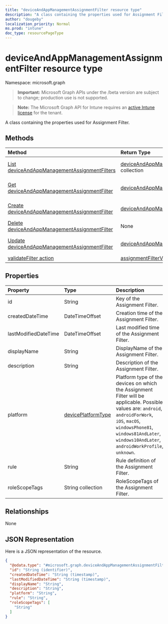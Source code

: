 ```yaml
---
title: "deviceAndAppManagementAssignmentFilter resource type"
description: "A class containing the properties used for Assignment Filter."
author: "dougeby"
localization_priority: Normal
ms.prod: "intune"
doc_type: resourcePageType
---
```


# deviceAndAppManagementAssignmentFilter resource type

Namespace: microsoft.graph

> **Important:** Microsoft Graph APIs under the /beta version are subject to change; production use is not supported.

> **Note:** The Microsoft Graph API for Intune requires an [active Intune license](https://go.microsoft.com/fwlink/?linkid=839381) for the tenant.

A class containing the properties used for Assignment Filter.

## Methods
|Method|Return Type|Description|
|:---|:---|:---|
|[List deviceAndAppManagementAssignmentFilters](../api/intune-policyset-deviceandappmanagementassignmentfilter-list.md)|[deviceAndAppManagementAssignmentFilter](../resources/intune-policyset-deviceandappmanagementassignmentfilter.md) collection|List properties and relationships of the [deviceAndAppManagementAssignmentFilter](../resources/intune-policyset-deviceandappmanagementassignmentfilter.md) objects.|
|[Get deviceAndAppManagementAssignmentFilter](../api/intune-policyset-deviceandappmanagementassignmentfilter-get.md)|[deviceAndAppManagementAssignmentFilter](../resources/intune-policyset-deviceandappmanagementassignmentfilter.md)|Read properties and relationships of the [deviceAndAppManagementAssignmentFilter](../resources/intune-policyset-deviceandappmanagementassignmentfilter.md) object.|
|[Create deviceAndAppManagementAssignmentFilter](../api/intune-policyset-deviceandappmanagementassignmentfilter-create.md)|[deviceAndAppManagementAssignmentFilter](../resources/intune-policyset-deviceandappmanagementassignmentfilter.md)|Create a new [deviceAndAppManagementAssignmentFilter](../resources/intune-policyset-deviceandappmanagementassignmentfilter.md) object.|
|[Delete deviceAndAppManagementAssignmentFilter](../api/intune-policyset-deviceandappmanagementassignmentfilter-delete.md)|None|Deletes a [deviceAndAppManagementAssignmentFilter](../resources/intune-policyset-deviceandappmanagementassignmentfilter.md).|
|[Update deviceAndAppManagementAssignmentFilter](../api/intune-policyset-deviceandappmanagementassignmentfilter-update.md)|[deviceAndAppManagementAssignmentFilter](../resources/intune-policyset-deviceandappmanagementassignmentfilter.md)|Update the properties of a [deviceAndAppManagementAssignmentFilter](../resources/intune-policyset-deviceandappmanagementassignmentfilter.md) object.|
|[validateFilter action](../api/intune-policyset-deviceandappmanagementassignmentfilter-validatefilter.md)|[assignmentFilterValidationResult](../resources/intune-policyset-assignmentfiltervalidationresult.md)|Not yet documented|

## Properties
|Property|Type|Description|
|:---|:---|:---|
|id|String|Key of the Assignment Filter.|
|createdDateTime|DateTimeOffset|Creation time of the Assignment Filter.|
|lastModifiedDateTime|DateTimeOffset|Last modified time of the Assignment Filter.|
|displayName|String|DisplayName of the Assignment Filter.|
|description|String|Description of the Assignment Filter.|
|platform|[devicePlatformType](../resources/intune-shared-deviceplatformtype.md)|Platform type of the devices on which the Assignment Filter will be applicable. Possible values are: `android`, `androidForWork`, `iOS`, `macOS`, `windowsPhone81`, `windows81AndLater`, `windows10AndLater`, `androidWorkProfile`, `unknown`.|
|rule|String|Rule definition of the Assignment Filter.|
|roleScopeTags|String collection|RoleScopeTags of the Assignment Filter.|

## Relationships
None

## JSON Representation
Here is a JSON representation of the resource.
<!-- {
  "blockType": "resource",
  "keyProperty": "id",
  "@odata.type": "microsoft.graph.deviceAndAppManagementAssignmentFilter"
}
-->
``` json
{
  "@odata.type": "#microsoft.graph.deviceAndAppManagementAssignmentFilter",
  "id": "String (identifier)",
  "createdDateTime": "String (timestamp)",
  "lastModifiedDateTime": "String (timestamp)",
  "displayName": "String",
  "description": "String",
  "platform": "String",
  "rule": "String",
  "roleScopeTags": [
    "String"
  ]
}
```




